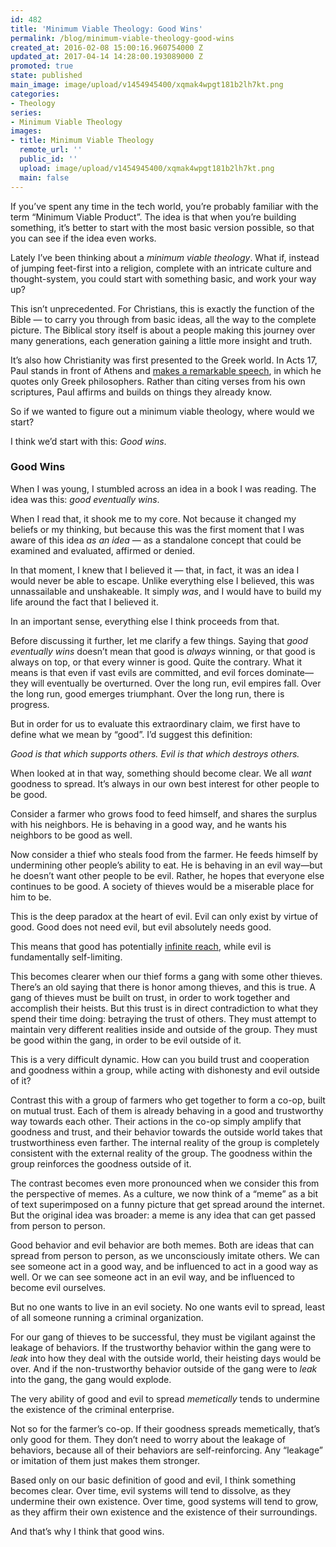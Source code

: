 ```yaml
---
id: 482
title: 'Minimum Viable Theology: Good Wins'
permalink: /blog/minimum-viable-theology-good-wins
created_at: 2016-02-08 15:00:16.960754000 Z
updated_at: 2017-04-14 14:28:00.193089000 Z
promoted: true
state: published
main_image: image/upload/v1454945400/xqmak4wpgt181b2lh7kt.png
categories:
- Theology
series:
- Minimum Viable Theology
images:
- title: Minimum Viable Theology
  remote_url: ''
  public_id: ''
  upload: image/upload/v1454945400/xqmak4wpgt181b2lh7kt.png
  main: false
---
```

If you’ve spent any time in the tech world, you’re probably familiar with the term “Minimum Viable Product”. The idea is that when you’re building something, it’s better to start with the most basic version possible, so that you can see if the idea even works. 

Lately I’ve been thinking about a *minimum viable theology*. What if, instead of jumping feet-first into a religion, complete with an intricate culture and thought-system, you could start with something basic, and work your way up?

This isn’t unprecedented. For Christians, this is exactly the function of the Bible — to carry you through from basic ideas, all the way to the complete picture. The Biblical story itself is about a people making this journey over many generations, each generation gaining a little more insight and truth.

It’s also how Christianity was first presented to the Greek world. In Acts 17, Paul stands in front of Athens and [makes a remarkable speech](http://micahredding.com/blog/2015/11/16/mars-hill), in which he quotes only Greek philosophers. Rather than citing verses from his own scriptures, Paul affirms and builds on things they already know. 

So if we wanted to figure out a minimum viable theology, where would we start?

I think we’d start with this: *Good wins*.

### Good Wins

When I was young, I stumbled across an idea in a book I was reading. The idea was this: *good eventually wins*.

When I read that, it shook me to my core. Not because it changed my beliefs or my thinking, but because this was the first moment that I was aware of this idea *as an idea* — as a standalone concept that could be examined and evaluated, affirmed or denied.

In that moment, I knew that I believed it — that, in fact, it was an idea I would never be able to escape. Unlike everything else I believed, this was unnassailable and unshakeable. It simply *was*, and I would have to build my life around the fact that I believed it.

In an important sense, everything else I think proceeds from that. 

Before discussing it further, let me clarify a few things. Saying that *good eventually wins* doesn’t mean that good is *always* winning, or that good is always on top, or that every winner is good. Quite the contrary. What it means is that even if vast evils are committed, and evil forces dominate—they will eventually be overturned. Over the long run, evil empires fall. Over the long run, good emerges triumphant. Over the long run, there is progress.

But in order for us to evaluate this extraordinary claim, we first have to define what we mean by “good”. I’d suggest this definition: 

*Good is that which supports others. Evil is that which destroys others.*

When looked at in that way, something should become clear. We all *want* goodness to spread. It’s always in our own best interest for other people to be good.

Consider a farmer who grows food to feed himself, and shares the surplus with his neighbors. He is behaving in a good way, and he wants his neighbors to be good as well.

Now consider a thief who steals food from the farmer. He feeds himself by undermining other people’s ability to eat. He is behaving in an evil way—but he doesn’t want other people to be evil. Rather, he hopes that everyone else continues to be good. A society of thieves would be a miserable place for him to be.

This is the deep paradox at the heart of evil. Evil can only exist by virtue of good. Good does not need evil, but evil absolutely needs good. 

This means that good has potentially [infinite reach](http://micahredding.com/blog/2015/08/07/infinite-morality-jesus), while evil is fundamentally self-limiting.

This becomes clearer when our thief forms a gang with some other thieves. There’s an old saying that there is honor among thieves, and this is true. A gang of thieves must be built on trust, in order to work together and accomplish their heists. But this trust is in direct contradiction to what they spend their time doing: betraying the trust of others. They must attempt to maintain very different realities inside and outside of the group. They must be good within the gang, in order to be evil outside of it. 

This is a very difficult dynamic. How can you build trust and cooperation and goodness within a group, while acting with dishonesty and evil outside of it? 

Contrast this with a group of farmers who get together to form a co-op, built on mutual trust. Each of them is already behaving in a good and trustworthy way towards each other. Their actions in the co-op simply amplify that goodness and trust, and their behavior towards the outside world takes that trustworthiness even farther. The internal reality of the group is completely consistent with the external reality of the group. The goodness within the group reinforces the goodness outside of it.

The contrast becomes even more pronounced when we consider this from the perspective of memes. As a culture, we now think of a “meme” as a bit of text superimposed on a funny picture that get spread around the internet. But the original idea was broader: a meme is any idea that can get passed from person to person.

Good behavior and evil behavior are both memes. Both are ideas that can spread from person to person, as we unconsciously imitate others. We can see someone act in a good way, and be influenced to act in a good way as well. Or we can see someone act in an evil way, and be influenced to become evil ourselves. 

But no one wants to live in an evil society. No one wants evil to spread, least of all someone running a criminal organization. 

For our gang of thieves to be successful, they must be vigilant against the leakage of behaviors. If the trustworthy behavior within the gang were to *leak* into how they deal with the outside world, their heisting days would be over. And if the non-trustworthy behavior outside of the gang were to *leak* into the gang, the gang would explode.

The very ability of good and evil to spread *memetically* tends to undermine the existence of the criminal enterprise.

Not so for the farmer’s co-op. If their goodness spreads memetically, that’s only good for them. They don’t need to worry about the leakage of behaviors, because all of their behaviors are self-reinforcing. Any “leakage” or imitation of them just makes them stronger.

Based only on our basic definition of good and evil, I think something becomes clear. Over time, evil systems will tend to dissolve, as they undermine their own existence. Over time, good systems will tend to grow, as they affirm their own existence and the existence of their surroundings.

And that’s why I think that good wins.
